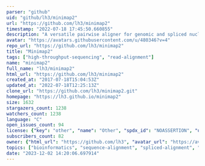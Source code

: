 ```yaml
---
parser: "github"
uid: "github/lh3/minimap2"
url: "https://github.com/lh3/minimap2"
timestamp: "2022-07-18 17:45:50.660855"
description: "A versatile pairwise aligner for genomic and spliced nucleotide sequences"
avatar: "https://avatars.githubusercontent.com/u/480346?v=4"
repo_url: "https://github.com/lh3/minimap2"
title: "Minimap2"
tags: ["high-throughput-sequencing", "read-alignment"]
name: "minimap2"
full_name: "lh3/minimap2"
html_url: "https://github.com/lh3/minimap2"
created_at: "2017-07-18T15:04:53Z"
updated_at: "2022-07-18T12:25:13Z"
clone_url: "https://github.com/lh3/minimap2.git"
homepage: "https://lh3.github.io/minimap2"
size: 1632
stargazers_count: 1238
watchers_count: 1238
language: "C"
open_issues_count: 94
license: {"key": "other", "name": "Other", "spdx_id": "NOASSERTION", "url": null, "node_id": "MDc6TGljZW5zZTA="}
subscribers_count: 82
owner: {"html_url": "https://github.com/lh3", "avatar_url": "https://avatars.githubusercontent.com/u/480346?v=4", "login": "lh3", "type": "User"}
topics: ["bioinformatics", "sequence-alignment", "spliced-alignment", "genomics"]
date: "2023-12-02 14:20:06.697914"
---
```

